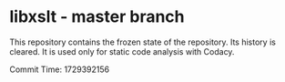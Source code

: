 # libxslt - master branch

This repository contains the frozen state of the repository.
Its history is cleared. It is used only for static code
analysis with Codacy.

Commit Time: 1729392156